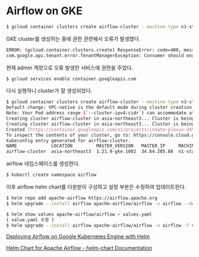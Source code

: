 # Airflow on GKE

```bash
$ gcloud container clusters create airflow-cluster --machine-type n1-standard-4 --num-nodes 2 --region "asia-northeast3"
```

GKE cluster를 생성하는 중에 권한 관련해서 오류가 발생했다.

```bash
ERROR: (gcloud.container.clusters.create) ResponseError: code=400, message=Failed precondition when calling the ServiceConsumerManager: tenantmanager::185014: Consumer 706614987791 should enable service:container.googleapis.com before generating a service account.
com.google.api.tenant.error.TenantManagerException: Consumer should enable service:container.googleapis.com before generating a service account
```

현재 admin 계정으로 오류 발생한 서비스에 권한을 주었다.

```bash
$ gcloud services enable container.googleapis.com
```

다시 실행하니 cluster가 잘 생성되었다.

```bash
$ gcloud container clusters create airflow-cluster --machine-type n1-standard-4 --num-nodes 2 --region "asia-northeast3"
Default change: VPC-native is the default mode during cluster creation for versions greater than 1.21.0-gke.1500. To create advanced routes based clusters, please pass the `--no-enable-ip-alias` flag
Note: Your Pod address range (`--cluster-ipv4-cidr`) can accommodate at most 1008 node(s).
Creating cluster airflow-cluster in asia-northeast3... Cluster is being health-checked...⠏                                                                            
Creating cluster airflow-cluster in asia-northeast3... Cluster is being health-checked (master is healthy)...done.                                                    
Created [https://container.googleapis.com/v1/projects/innate-plexus-345505/zones/asia-northeast3/clusters/airflow-cluster].
To inspect the contents of your cluster, go to: https://console.cloud.google.com/kubernetes/workload_/gcloud/asia-northeast3/airflow-cluster?project=innate-plexus-345505
kubeconfig entry generated for airflow-cluster.
NAME             LOCATION         MASTER_VERSION   MASTER_IP     MACHINE_TYPE   NODE_VERSION     NUM_NODES  STATUS
airflow-cluster  asia-northeast3  1.21.9-gke.1002  34.64.205.88  n1-standard-4  1.21.9-gke.1002  6          RUNNING
```

airflow 네임스페이스를 생성한다.

```bash
$ kubectl create namespace airflow
```

이후 airflow helm chart를 다운받아 구성하고 설정 부분은 수정하여 업데이트한다.

```bash
$ helm repo add apache-airflow https://airflow.apache.org
$ helm upgrade --install airflow apache-airflow/airflow -n airflow --debug

$ helm show values apache-airflow/airflow > values.yaml
( value.yaml 수정 )
$ helm upgrade --install airflow apache-airflow/airflow -n airflow -f values.yaml --debug
```

[Deploying Airflow on Google Kubernetes Engine with Helm](https://towardsdatascience.com/deploying-airflow-on-google-kubernetes-engine-with-helm-28c3d9f7a26b)

[Helm Chart for Apache Airflow - helm-chart Documentation](https://airflow.apache.org/docs/helm-chart/stable/index.html)